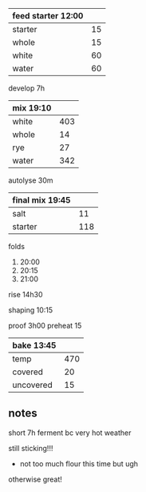 | feed starter 12:00 |  |
| ----------- |:----|
| starter     | 15 |
| whole       | 15 |
| white       | 60 |
| water       | 60 |

develop 7h

| mix 19:10  | |
| ----------- |:----|
| white       | 403 |
| whole       | 14  |
| rye         | 27  |
| water       | 342 |

autolyse 30m

| final mix 19:45 | |
| ----------- |:----|
| salt        | 11  |
| starter     | 118 |

folds
1. 20:00
2. 20:15
3. 21:00

rise 14h30

shaping 10:15

proof 3h00
preheat 15

| bake 13:45 | |
| ----------- |:----|
| temp        | 470 |
| covered     |  20 |
| uncovered   |  15 |


## notes
short 7h ferment bc very hot weather

still sticking!!!
- not too much flour this time but ugh

otherwise great!
